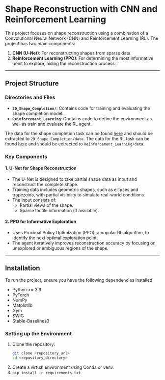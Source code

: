 # Shape Reconstruction with CNN and Reinforcement Learning

This project focuses on shape reconstruction using a combination of a Convolutional Neural Network (CNN) and Reinforcement Learning (RL). The project has two main components:

1. **CNN (U-Net)**: For reconstructing shapes from sparse data.
2. **Reinforcement Learning (PPO)**: For determining the most informative point to explore, aiding the reconstruction process.

---

## Project Structure

### Directories and Files
- **`2D_Shape_Completion/`**: Contains code for training and evaluating the shape completion model.
- **`Reinforcement_Learning`**: Contains code to define the environment as well as train and evaluate the RL agent.

The data for the shape completion task can be found [here](https://drive.google.com/file/d/1V-r0bhskPLhFb2RKnoXtLhla_X0ossbe/view?usp=share_link) and should be extracted to `2D_Shape_Completion/data`.
The data for the RL task can be found [here](https://drive.google.com/file/d/19Ffqj8n5J1-biwyEPVk5ulh2ruUav1_i/view?usp=share_link) and should be extracted to `Reinforcement_Learning/data`.

### Key Components
#### 1. **U-Net for Shape Reconstruction**
   - The U-Net is designed to take partial shape data as input and reconstruct the complete shape.
   - Training data includes geometric shapes, such as ellipses and trapezoids, with partial visibility to simulate real-world conditions.
   - The input consists of:
     - Partial views of the shape.
     - Sparse tactile information (if available).

#### 2. **PPO for Informative Exploration**
   - Uses Proximal Policy Optimization (PPO), a popular RL algorithm, to identify the next optimal exploration point.
   - The agent iteratively improves reconstruction accuracy by focusing on unexplored or ambiguous regions of the shape.

---

## Installation

To run the project, ensure you have the following dependencies installed:

- Python >= 3.9
- PyTorch
- NumPy
- Matplotlib
- Gym
- SWIG
- Stable-Baselines3

### Setting up the Environment
1. Clone the repository:
   ```bash
   git clone <repository_url>
   cd <repository_directory>
2. Create a virtual environment using Conda or venv.
3. ```pip install -r requirements.txt```

